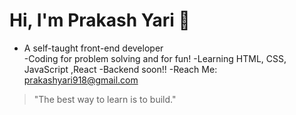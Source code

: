 # Hi, I'm Prakash Yari 👋

- A self-taught front-end developer  
-Coding for problem solving and for fun!
-Learning HTML, CSS, JavaScript ,React  -Backend soon!! 
-Reach Me: prakashyari918@gmail.com

> "The best way to learn is to build."
